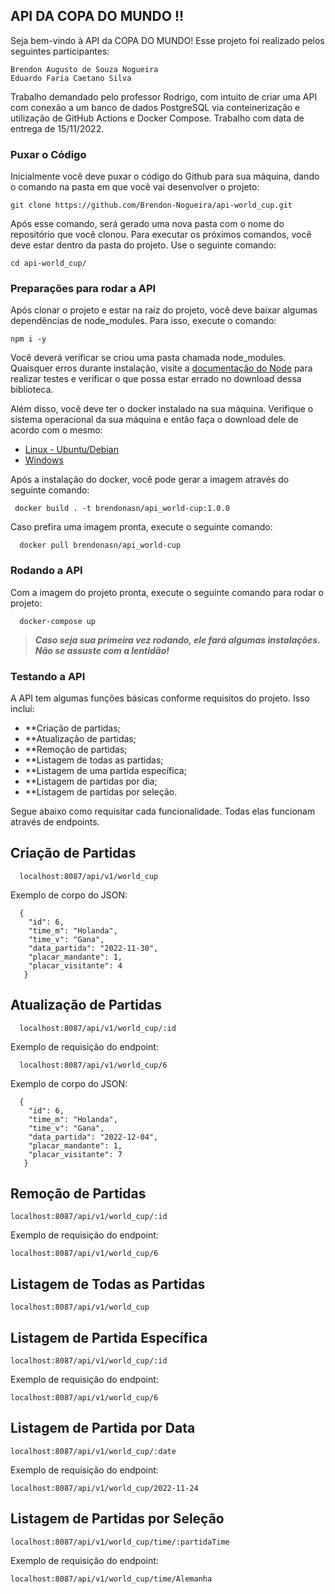 ## API DA COPA DO MUNDO !! 

  Seja bem-vindo à API da COPA DO MUNDO! Esse projeto foi realizado pelos seguintes participantes:

    Brendon Augusto de Souza Nogueira
    Eduardo Faria Caetano Silva
    
  Trabalho demandado pelo professor Rodrigo, com intuito de criar uma API com conexão a um banco de dados PostgreSQL via conteinerização e utilização de GitHub Actions e Docker Compose. Trabalho com data de entrega de 15/11/2022.
  
### Puxar o Código

  Inicialmente você deve puxar o código do Github para sua máquina, dando o comando na pasta em que você vai desenvolver o projeto:
 
    git clone https://github.com/Brendon-Nogueira/api-world_cup.git
    
  Após esse comando, será gerado uma nova pasta com o nome do repositório que você clonou. Para executar os próximos comandos, você deve estar dentro da pasta do projeto. Use o seguinte comando:

    cd api-world_cup/
    
### Preparações para rodar a API

  Após clonar o projeto e estar na raiz do projeto, você deve baixar algumas dependências de node_modules. Para isso, execute o comando:

    npm i -y
    
  Você deverá verificar se criou uma pasta chamada node_modules. Quaisquer erros durante instalação, visite a [documentação do Node](https://docs.npmjs.com/creating-node-js-modules) para realizar testes e verificar o que possa estar errado no download dessa biblioteca.

  Além disso, você deve ter o docker instalado na sua máquina. Verifique o sistema operacional da sua máquina e então faça o download dele de acordo com o mesmo:
  
  - [Linux - Ubuntu/Debian](https://docs.docker.com/engine/install/ubuntu/)
  - [Windows](https://docs.docker.com/desktop/install/windows-install/)

  Após a instalação do docker, você pode gerar a imagem através do seguinte comando:
  
     docker build . -t brendonasn/api_world-cup:1.0.0
     
  Caso prefira uma imagem pronta, execute o seguinte comando:
  
      docker pull brendonasn/api_world-cup
      
### Rodando a API
 
  Com a imagem do projeto pronta, execute o seguinte comando para rodar o projeto:
    
      docker-compose up
      
   > **_Caso seja sua primeira vez rodando, ele fará algumas instalações. Não se assuste com a lentidão!_** 

### Testando a API

  A API tem algumas funções básicas conforme requisitos do projeto. Isso incluí:
  
  - **Criação de partidas;
  - **Atualização de partidas;
  - **Remoção de partidas;
  - **Listagem de todas as partidas;
  - **Listagem de uma partida específica;
  - **Listagem de partidas por dia;
  - **Listagem de partidas por seleção.

  Segue abaixo como requisitar cada funcionalidade. Todas elas funcionam através de endpoints.
  
  ## Criação de Partidas
  
      localhost:8087/api/v1/world_cup
      
   Exemplo de corpo do JSON:
   
      {
        "id": 6,
        "time_m": "Holanda",
        "time_v": "Gana",
        "data_partida": "2022-11-30",
        "placar_mandante": 1,
        "placar_visitante": 4
       }    
   
  ## Atualização de Partidas
  
      localhost:8087/api/v1/world_cup/:id
      
   Exemplo de requisição do endpoint:
   
      localhost:8087/api/v1/world_cup/6
      
   Exemplo de corpo do JSON:
   
      {
        "id": 6,
        "time_m": "Holanda",
        "time_v": "Gana",
        "data_partida": "2022-12-04",
        "placar_mandante": 1,
        "placar_visitante": 7
       }  
      
  ## Remoção de Partidas
  
    localhost:8087/api/v1/world_cup/:id
    
  Exemplo de requisição do endpoint:
  
    localhost:8087/api/v1/world_cup/6
    
  ## Listagem de Todas as Partidas
  
    localhost:8087/api/v1/world_cup
    
  ## Listagem de Partida Específica
  
    localhost:8087/api/v1/world_cup/:id
    
  Exemplo de requisição do endpoint:
   
    localhost:8087/api/v1/world_cup/6
   
  ## Listagem de Partida por Data
   
    localhost:8087/api/v1/world_cup/:date
    
  Exemplo de requisição do endpoint:
   
    localhost:8087/api/v1/world_cup/2022-11-24
    
  ## Listagem de Partidas por Seleção
   
    localhost:8087/api/v1/world_cup/time/:partidaTime
    
  Exemplo de requisição do endpoint:
   
    localhost:8087/api/v1/world_cup/time/Alemanha
    
    
  

